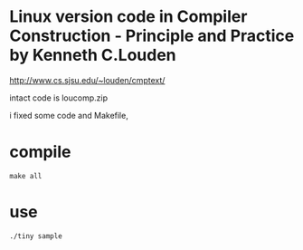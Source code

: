 # Linux version code in Compiler Construction - Principle and Practice by Kenneth C.Louden 

http://www.cs.sjsu.edu/~louden/cmptext/

intact code is loucomp.zip

i fixed some code and Makefile, 


# compile

	make all

# use

	./tiny sample

